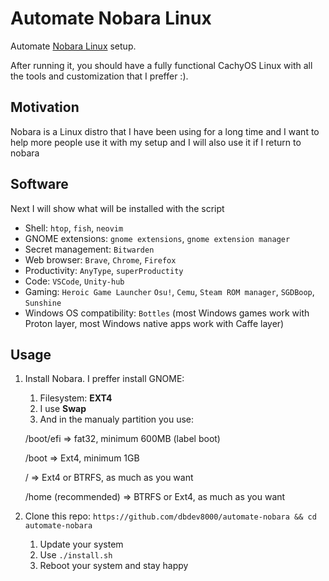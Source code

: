 # Automate Nobara Linux

Automate [Nobara Linux](https://nobaraproject.org/) setup.

After running it, you should have a fully functional CachyOS Linux with all the tools and customization that I preffer :).

## Motivation

Nobara is a Linux distro that I have been using for a long time and I want to help more people use it with my setup and I will also use it if I return to nobara

## Software

Next I will show what will be installed with the script

- Shell: `htop`, `fish`, `neovim`
- GNOME extensions: `gnome extensions`, `gnome extension manager`
- Secret management: `Bitwarden`
- Web browser: `Brave`, `Chrome`, `Firefox`
- Productivity: `AnyType`, `superProductity`
- Code: `VSCode`, `Unity-hub`
- Gaming: `Heroic Game Launcher` `Osu!`, `Cemu`, `Steam ROM manager`, `SGDBoop`, `Sunshine`
- Windows OS compatibility: `Bottles` (most Windows games work with Proton layer, most Windows native apps work with Caffe layer)

## Usage

1. Install Nobara. I preffer install GNOME:
   1. Filesystem: **EXT4**
   2. I use **Swap**
   3. And in the manualy partition you use:
      
   /boot/efi => fat32, minimum 600MB (label boot)

   /boot => Ext4, minimum 1GB

   / => Ext4 or BTRFS, as much as you want

   /home (recommended) => BTRFS or Ext4, as much as you want



2. Clone this repo: `https://github.com/dbdev8000/automate-nobara && cd automate-nobara`
   1. Update your system
   2. Use `./install.sh`
   3. Reboot your system and stay happy
